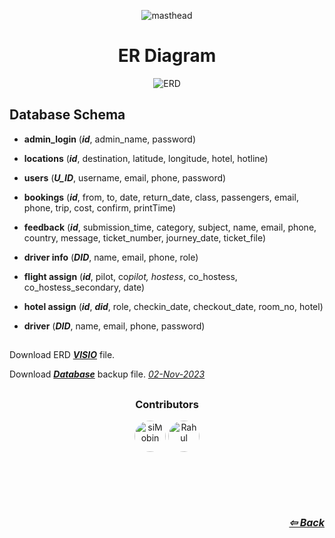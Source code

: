 <div align=center>

![masthead][head]

# ER Diagram

![ERD][erd]

</div>

## Database Schema

- **admin_login** (_**id**_, admin_name, password)

- **locations** (_**id**_, destination, latitude, longitude, hotel, hotline)

- **users** (_**U_ID**_, username, email, phone, password)

- **bookings** (**_id_**, from, to, date, return_date, class, passengers, email, phone, trip, cost, confirm, printTime)

- **feedback** (_**id**_, submission_time, category, subject, name, email, phone, country, message, ticket_number, journey_date, ticket_file)

- **driver info** (_**DID**_, name, email, phone, role)

- **flight assign** (_**id**_, pilot, co*pilot, hostess*, co_hostess, co_hostess_secondary, date)

- **hotel assign** (_**id**_, _**did**_, role, checkin_date, checkout_date, room_no, hotel)

- **driver** (_**DID**_, name, email, phone, password)

##

Download ERD _**[VISIO](https://1drv.ms/u/s!Anra9StYV1r-gwnMqF5oVQQUMfGa?e=9ObSwI)**_ file.

Download _**[Database](https://1drv.ms/u/s!Anra9StYV1r-gwhtrFsmCCrN8fuF)**_ backup file. [_02-Nov-2023_](#)

##

<h3 align=center>Contributors</h3>

<div align="center">
  <img src="https://avatars.githubusercontent.com/u/102217786?v=4" height="50" alt="siMobin" style="border-radius: 50%;" />
   <img src="https://avatars.githubusercontent.com/u/102604008?v=4" height="50" alt="Rahul"  style="border-radius: 50%;"/>

<!-- <hr style="width:350px">
 <img src="https://github.com/siMobin/Project_AirlineManagement/assets/102217786/f677013e-c984-4f25-956b-5d73b30f9770" style="width:350px" align=center alt="special-partner"> -->
</div>

<div style="align:right; text-align:right; margin-top:100px; font-size:16px;" >
<div align=right>

_**[⇦ Back](../)**_

<!--  -->
<!-- end of content -->
<!--  -->

<!-- link -->

[erd]: https://drive.google.com/uc?export=view&id=1t0Cov7MyneG9uBbvJrI-JcYRkN9qY1Tt

<!--  -->

[head]: https://drive.google.com/uc?export=view&id=1itAsUfdkPFzUGhSpRYRzfU4TM_2ebGy3

<!--  -->
<!-- end of link -->
